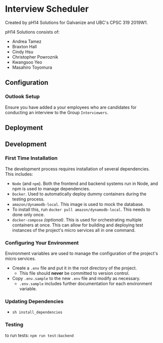 # Interview Scheduler

Created by pH14 Solutions for Galvanize and UBC's CPSC 319 2019W1.

pH14 Solutions consists of:
- Andrea Tamez
- Braxton Hall
- Cindy Hsu
- Christopher Powroznik
- Kwangsoo Yeo
- Masahiro Toyomura

## Configuration

### Outlook Setup

Ensure you have added a your employees who are candidates for conducting an interview to the Group `Interviewers`.

## Deployment

## Development

### First Time Installation
The development process requires installation of several dependencies. This includes:
- `Node` (and `npm`). Both the frontend and backend systems run in Node, and npm is used to manage dependencies. 
- `Docker`. Used to automatically deploy dummy containers during the testing process.
- `amazon/dynamodb-local`. This image is used to mock the database.
 - To install this, run `docker pull amazon/dynamodb-local`. This needs to done only once.
- `docker-compose` *(optional)*. This is used for orchestrating multiple containers at once. This can allow for building and deploying test instances of the project's micro services all in one command.

### Configuring Your Environment
Environment variables are used to manage the configuration of the project's micro services.

- Create a `.env` file and put it in the root directory of the project.
  - This file should **never** be committed to version control.
- Copy `.env.sample` to the new `.env` file and modify as necessary.
  - `.env.sample` includes further documentation for each environment variable.

### Updating Dependencies
- `sh install_dependencies`

### Testing
to run tests:
`npm run test:backend`
